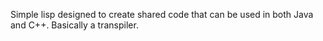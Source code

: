 Simple lisp designed to create shared code that can be used in both Java and C++. Basically a transpiler.
